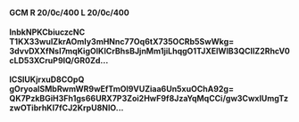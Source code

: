 #### GCM R 20/0c/400 L 20/0c/400
**lnbkNPKCbiuczcNC**<br/>**T1KX33wuIZkrAOmIy3mHNnc77Oq6tX735OCRb5SwWkg=**<br/>**3dvvDXXfNsI7mqKigOlKICrBhsBJjnMm1jiLhqgO1TJXElWlB3QCIlZ2RhcV0cLD53XCruP9lQ/GR0Zd...**<br/><br/>
**lCSlUKjrxuD8COpQ**<br/>**gOryoalSMbRwmWR9wEfTmOl9VUZiaa6Un5xuOChA92g=**<br/>**QK7PzkBGiH3Fh1gs66URX7P3Zoi2HwF9f8JzaYqMqCCi/gw3CwxlUmgTzzwOTibrhKI7fCJ2KrpU8NIO...**